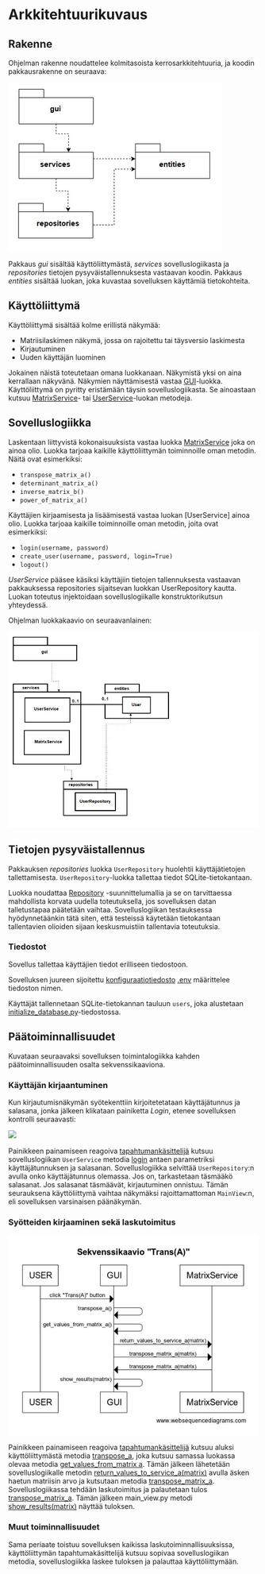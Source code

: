 # Arkkitehtuurikuvaus

## Rakenne

Ohjelman rakenne noudattelee kolmitasoista kerrosarkkitehtuuria, ja koodin pakkausrakenne on seuraava:

![Pakkausrakenne](https://github.com/mhamaril/ot-harjoitustyo/blob/master/Matriisilaskin/dokumentaatio/kuvat/pakkausrakenne.jpg)

Pakkaus _gui_ sisältää käyttöliittymästä, _services_ sovelluslogiikasta ja _repositories_ tietojen pysyväistallennuksesta vastaavan koodin. Pakkaus _entities_ sisältää luokan, joka kuvastaa sovelluksen käyttämiä tietokohteita.

## Käyttöliittymä

Käyttöliittymä sisältää kolme erillistä näkymää:

- Matriisilaskimen näkymä, jossa on rajoitettu tai täysversio laskimesta
- Kirjautuminen
- Uuden käyttäjän luominen

Jokainen näistä toteutetaan omana luokkanaan. Näkymistä yksi on aina kerrallaan näkyvänä. Näkymien näyttämisestä vastaa [GUI](../src/gui/gui.py)-luokka. Käyttöliittymä on pyritty eristämään täysin sovelluslogiikasta. Se ainoastaan kutsuu [MatrixService](../src/services/matrix_service.py)- tai [UserService](../src/services/user_service.py)-luokan metodeja.

## Sovelluslogiikka

Laskentaan liittyvistä kokonaisuuksista vastaa luokka [MatrixService](../src/services/matrix_service.py) joka on ainoa olio. Luokka tarjoaa kaikille käyttöliittymän toiminnoille oman metodin. Näitä ovat esimerkiksi:

- `transpose_matrix_a()`
- `determinant_matrix_a()`
- `inverse_matrix_b()`
- `power_of_matrix_a()`

Käyttäjien kirjaamisesta ja lisäämisestä vastaa luokan [UserService] ainoa olio. Luokka tarjoaa kaikille toiminnoille oman metodin, joita ovat esimerkiksi:

- `login(username, password)`
- `create_user(username, password, login=True)`
- `logout()`

_UserService_ pääsee käsiksi käyttäjiin tietojen tallennuksesta vastaavan pakkauksessa repositories sijaitsevan luokkan UserRepository kautta. Luokan toteutus injektoidaan sovelluslogiikalle konstruktorikutsun yhteydessä.

Ohjelman luokkakaavio on seuraavanlainen:

![Luokkakaavio](https://github.com/mhamaril/ot-harjoitustyo/blob/master/Matriisilaskin/dokumentaatio/kuvat/luokka_pakkauskaavio.jpg)

## Tietojen pysyväistallennus

Pakkauksen _repositories_ luokka `UserRepository` huolehtii käyttäjätietojen tallettamisesta. `UserRepository`-luokka tallettaa tiedot SQLite-tietokantaan.

Luokka noudattaa [Repository](https://en.wikipedia.org/wiki/Data_access_object) -suunnittelumallia ja se on tarvittaessa mahdollista korvata uudella toteutuksella, jos sovelluksen datan talletustapaa päätetään vaihtaa. Sovelluslogiikan testauksessa hyödynnetäänkin tätä siten, että testeissä käytetään tietokantaan tallentavien olioiden sijaan keskusmuistiin tallentavia toteutuksia.

### Tiedostot

Sovellus tallettaa käyttäjien tiedot erilliseen tiedostoon.

Sovelluksen juureen sijoitettu [konfiguraatiotiedosto](https://github.com/mhamaril/ot-harjoitustyo/blob/master/Matriisilaskin/dokumentaatio/kayttoohje.md#konfigurointi) [.env](https://github.com/mhamaril/ot-harjoitustyo/blob/master/Matriisilaskin/src/data/.env) määrittelee tiedoston nimen.

Käyttäjät tallennetaan SQLite-tietokannan tauluun `users`, joka alustetaan [initialize_database.py](https://github.com/mhamaril/ot-harjoitustyo/blob/master/Matriisilaskin/src/initialize_database.py)-tiedostossa.


## Päätoiminnallisuudet

Kuvataan seuraavaksi sovelluksen toimintalogiikka kahden päätoiminnallisuuden osalta sekvenssikaaviona.

### Käyttäjän kirjaantuminen

Kun kirjautumisnäkymän syötekenttiin kirjoitetetataan käyttäjätunnus ja salasana, jonka jälkeen klikataan painiketta _Login_, etenee sovelluksen kontrolli seuraavasti:

![](https://github.com/mhamaril/ot-harjoitustyo/blob/master/dokumentaatio/kuvat/sekvenssikaavio_kirjautuminen.jpg)

Painikkeen painamiseen reagoiva [tapahtumankäsittelijä](https://github.com/mhamaril/ot-harjoitustyo/blob/master/Matriisilaskin/src/gui/login_view.py#L19) kutsuu sovelluslogiikan `UserService` metodia [login](https://github.com/mhamaril/ot-harjoitustyo/blob/master/Matriisilaskin/src/services/user_service.py#L43) antaen parametriksi käyttäjätunnuksen ja salasanan. Sovelluslogiikka selvittää `UserRepository`:n avulla onko käyttäjätunnus olemassa. Jos on, tarkastetaan täsmääkö salasanat. Jos salasanat täsmäävät, kirjautuminen onnistuu. Tämän seurauksena käyttöliittymä vaihtaa näkymäksi rajoittamattoman `MainView`:n, eli sovelluksen varsinaisen päänäkymän.

### Syötteiden kirjaaminen sekä laskutoimitus

![](https://github.com/mhamaril/ot-harjoitustyo/blob/master/Matriisilaskin/dokumentaatio/kuvat/sekvenssikaavio.jpg)

Painikkeen painamiseen reagoiva [tapahtumankäsittelijä](../src/gui/main_view.py#L90) kutsuu aluksi käyttöliittymästä metodia [transpose_a](https://github.com/mhamaril/ot-harjoitustyo/blob/master/Matriisilaskin/src/gui/main_view.py#L218), joka kutsuu samassa luokassa olevaa metodia [get_values_from_matrix a](https://github.com/mhamaril/ot-harjoitustyo/blob/master/Matriisilaskin/src/gui/main_view.py#L384). Tämän jälkeen lähetetään sovelluslogiikalle metodin [return_values_to_service_a(matrix)](https://github.com/mhamaril/ot-harjoitustyo/blob/master/Matriisilaskin/src/services/matrix_service.py#L12) avulla äsken haetun matriisin arvo ja kutsutaan metodia [transpose_matrix_a](https://github.com/mhamaril/ot-harjoitustyo/blob/master/Matriisilaskin/src/services/matrix_service.py#L36). Sovelluslogiikassa tehdään laskutoimitus ja palautetaan tulos [transpose_matrix_a](https://github.com/mhamaril/ot-harjoitustyo/blob/master/Matriisilaskin/src/services/matrix_service.py#L42). Tämän jälkeen main_view.py metodi [show_results(matrix)](https://github.com/mhamaril/ot-harjoitustyo/blob/master/Matriisilaskin/src/gui/main_view.py#L430) näyttää tuloksen.

### Muut toiminnallisuudet

Sama periaate toistuu sovelluksen kaikissa laskutoiminnallisuuksissa, käyttöliittymän tapahtumakäsittelijä kutsuu sopivaa sovelluslogiikan metodia, sovelluslogiikka laskee tuloksen ja palauttaa käyttöliittymään.
